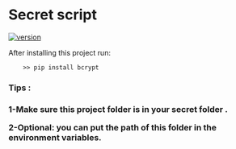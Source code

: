 <h1>Secret script</h1>

[![version](https://img.shields.io/badge/version-2.0.0-green.svg)](https://semver.org)

<p>After installing this project run:  </p>

```
    >> pip install bcrypt
```
<h3>Tips :<h3>
1-Make sure this project folder is in your secret folder .

2-Optional: you can put the path of this folder in the environment variables.